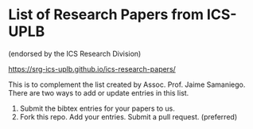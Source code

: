 # List of Research Papers from ICS-UPLB
(endorsed by the ICS Research Division)

https://srg-ics-uplb.github.io/ics-research-papers/

This is to complement the list created by Assoc. Prof. Jaime Samaniego.
There are two ways to add or update entries in this list.

1. Submit the bibtex entries for your papers to us.
2. Fork this repo. Add your entries. Submit a pull request. (preferred) 

